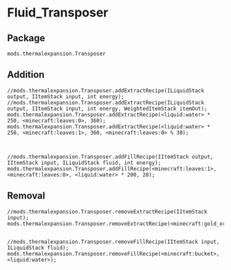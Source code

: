 # Fluid_Transposer

## Package

`mods.thermalexpansion.Transposer`

## Addition

    //mods.thermalexpansion.Transposer.addExtractRecipe(ILiquidStack output, IItemStack input, int energy);
    //mods.thermalexpansion.Transposer.addExtractRecipe(ILiquidStack output, IItemStack input, int energy, WeightedItemStack itemOut);
    mods.thermalexpansion.Transposer.addExtractRecipe(<liquid:water> * 250, <minecraft:leaves:0>, 360);
    mods.thermalexpansion.Transposer.addExtractRecipe(<liquid:water> * 250, <minecraft:leaves:1>, 360, <minecraft:leaves:0> % 30);
    
    
    
    //mods.thermalexpansion.Transposer.addFillRecipe(IItemStack output, IItemStack input, ILiquidStack fluid, int energy);
    mods.thermalexpansion.Transposer.addFillRecipe(<minecraft:leaves:1>, <minecraft:leaves:0>, <liquid:water> * 200, 20);
    
    
    

## Removal

    //mods.thermalexpansion.Transposer.removeExtractRecipe(IItemStack input);
    mods.thermalexpansion.Transposer.removeExtractRecipe(<minecraft:gold_ore>);
    
    
    //mods.thermalexpansion.Transposer.removeFillRecipe(IItemStack input, ILiquidStack fluid);
    mods.thermalexpansion.Transposer.removeFillRecipe(<minecraft:bucket>, <liquid:water>);